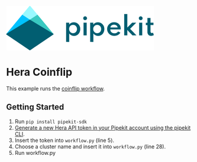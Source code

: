 [![Pipekit Logo](../../assets/images/pipekit-logo.png)](https://pipekit.io)

# Hera Coinflip

This example runs the [coinflip workflow](https://github.com/argoproj-labs/hera/blob/main/examples/workflows/coinflip.py).


## Getting Started

1. Run `pip install pipekit-sdk`
2. [Generate a new Hera API token in your Pipekit account using the pipekit CLI](https://docs.pipekit.io/cli#hera).
3. Insert the token into `workflow.py` (line 5).
4. Choose a cluster name and insert it into `workflow.py` (line 28).
5. Run workflow.py
